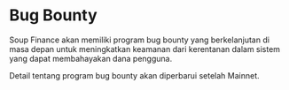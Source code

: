 # Bug Bounty

Soup Finance akan memiliki program bug bounty yang berkelanjutan di masa depan untuk meningkatkan keamanan dari kerentanan dalam sistem yang dapat membahayakan dana pengguna.

Detail tentang program bug bounty akan diperbarui setelah Mainnet.
